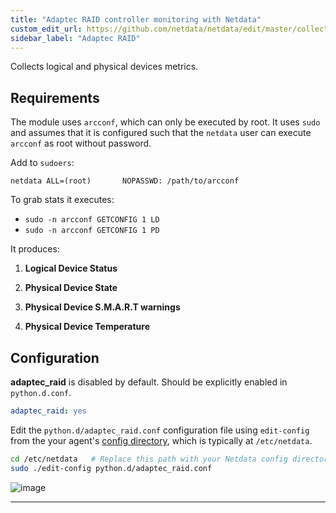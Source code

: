 ```yaml
---
title: "Adaptec RAID controller monitoring with Netdata"
custom_edit_url: https://github.com/netdata/netdata/edit/master/collectors/python.d.plugin/adaptec_raid/README.md
sidebar_label: "Adaptec RAID"
---
```




Collects logical and physical devices metrics.

## Requirements

The module uses `arcconf`, which can only be executed by root.  It uses
`sudo` and assumes that it is configured such that the `netdata` user can
execute `arcconf` as root without password.

Add to `sudoers`:

```
netdata ALL=(root)       NOPASSWD: /path/to/arcconf
```

To grab stats it executes:

-   `sudo -n arcconf GETCONFIG 1 LD`
-   `sudo -n arcconf GETCONFIG 1 PD`

It produces:

1.  **Logical Device Status**

2.  **Physical Device State**

3.  **Physical Device S.M.A.R.T warnings**

4.  **Physical Device Temperature**

## Configuration

**adaptec_raid** is disabled by default. Should be explicitly enabled in `python.d.conf`.

```yaml
adaptec_raid: yes
```

Edit the `python.d/adaptec_raid.conf` configuration file using `edit-config` from the your agent's [config
directory](/guides/docs/step-by-step/step-04#find-your-netdataconf-file), which is typically at `/etc/netdata`.

```bash
cd /etc/netdata   # Replace this path with your Netdata config directory, if different
sudo ./edit-config python.d/adaptec_raid.conf
```



![image](https://user-images.githubusercontent.com/22274335/47278133-6d306680-d601-11e8-87c2-cc9c0f42d686.png)

---


